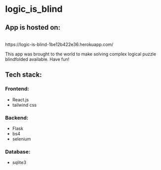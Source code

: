 # logic_is_blind

## App is hosted on:
<br>
https://logic-is-blind-1be12b422e36.herokuapp.com/
<br>

This app was brought to the world to make solving complex logical puzzle blindfolded available.
Have fun!

## Tech stack:
### Frontend:
- React.js
- tailwind css

### Backend:
- Flask
- bs4
- selenium

### Database:
- sqlite3
